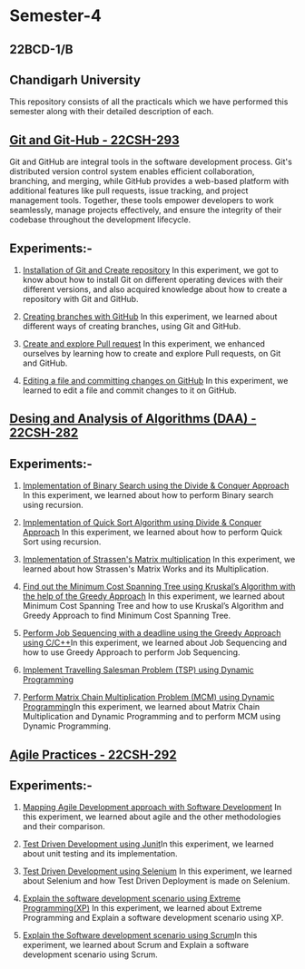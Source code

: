 # Semester-4 
## 22BCD-1/B 
## Chandigarh University

This repository consists of all the practicals which we have performed this semester along with their detailed description of each.

## [Git and Git-Hub - 22CSH-293](https://github.com/Sakshi-code13/Semester-4/tree/Git-and-GitHub)

Git and GitHub are integral tools in the software development process. Git's distributed version control system enables efficient collaboration, branching, and merging, while GitHub provides a web-based platform with additional features like pull requests, issue tracking, and project management tools. Together, these tools empower developers to work seamlessly, manage projects effectively, and ensure the integrity of their codebase throughout the development lifecycle.

## Experiments:-
1. [Installation of Git and Create repository](https://github.com/Sakshi-code13/Semester-4/blob/Git-and-GitHub/Experiment%201.pdf)
   In this experiment, we got to know about how to install Git on different operating devices with their different versions, and also acquired knowledge about how to create a repository with Git and GitHub.
   
2. [Creating branches with GitHub](https://github.com/Sakshi-code13/Semester-4/blob/Git-and-GitHub/Experiment%202.pdf)
   In this experiment, we learned about different ways of creating branches, using Git and GitHub.

3. [Create and explore Pull request](https://github.com/Sakshi-code13/Semester-4/blob/Git-and-GitHub/Experiment%203.pdf)
   In this experiment, we enhanced ourselves by learning how to create and explore Pull requests, on Git and GitHub.

4. [Editing a file and committing changes on GitHub](https://github.com/Sakshi-code13/Semester-4/blob/Git-and-GitHub/Experiment%204.pdf)
   In this experiment, we learned to edit a file and commit changes to it on GitHub.

## [Desing and Analysis of Algorithms (DAA) - 22CSH-282](https://github.com/Sakshi-code13/Semester-4/tree/Design-and-Analysis-of-Algorithms)


## Experiments:-
1. [Implementation of Binary Search using the Divide & Conquer Approach](https://github.com/Sakshi-code13/Semester-4/blob/Design-and-Analysis-of-Algorithms/Experiment%201.docx) In this experiment, we learned about how to perform Binary search using recursion. 

2. [Implementation of Quick Sort Algorithm using Divide & Conquer Approach](https://github.com/Sakshi-code13/Semester-4/blob/Design-and-Analysis-of-Algorithms/Experiment%202%20(2).docx) In this experiment, we learned about how to perform Quick Sort using recursion. 


3. [Implementation of Strassen's Matrix multiplication](https://github.com/Sakshi-code13/Semester-4/blob/Design-and-Analysis-of-Algorithms/Experiment%203%20(2).docx) In this experiment, we learned about how Strassen's Matrix Works and its Multiplication. 

4. [Find out the Minimum Cost Spanning Tree using Kruskal’s Algorithm with the help of the Greedy Approach](https://github.com/Sakshi-code13/Semester-4/blob/Design-and-Analysis-of-Algorithms/Experiment%204.pdf) In this experiment, we learned about Minimum Cost Spanning Tree and how to use Kruskal’s Algorithm and Greedy Approach to find Minimum Cost Spanning Tree.

5. [Perform Job Sequencing with a deadline using the Greedy Approach using C/C++](https://github.com/Sakshi-code13/Semester-4/blob/Design-and-Analysis-of-Algorithms/Experiment%205.pdf)In this experiment, we learned about Job Sequencing and how to use Greedy Approach to perform Job Sequencing.

6. [Implement Travelling Salesman Problem (TSP) using Dynamic Programming](https://github.com/Sakshi-code13/Semester-4/blob/Design-and-Analysis-of-Algorithms/Experiment%206.pdf)

7. [Perform Matrix Chain Multiplication Problem (MCM) using Dynamic Programming](https://github.com/Sakshi-code13/Semester-4/blob/Design-and-Analysis-of-Algorithms/Experiment%207.pdf)In this experiment, we learned about Matrix Chain Multiplication and Dynamic Programming and to perform MCM using Dynamic Programming.

## [Agile Practices - 22CSH-292](https://github.com/Sakshi-code13/Semester-4/tree/Agile-Practices)

## Experiments:-
1. [Mapping Agile Development approach with Software Development](https://github.com/Sakshi-code13/Semester-4/blob/Agile-Practices/Experiment%201.docx) In this experiment, we learned about agile and the other methodologies and their comparison.

2. [Test Driven Development using Junit](https://github.com/Sakshi-code13/Semester-4/blob/Agile-Practices/Experiment%202.docx)In this experiment, we learned about unit testing and its implementation.

3. [Test Driven Development using Selenium](https://github.com/Sakshi-code13/Semester-4/blob/Agile-Practices/Experiment%203.docx) In this experiment, we learned about Selenium and how Test Driven Deployment is made on Selenium.

4. [Explain the software development scenario using Extreme Programming(XP)](https://github.com/Sakshi-code13/Semester-4/blob/Agile-Practices/Experiment%204.docx) In this experiment, we learned about Extreme Programming and Explain a software development scenario using XP.

5. [Explain the Software development scenario using Scrum](https://github.com/Sakshi-code13/Semester-4/blob/Agile-Practices/Experiment%205.docx)In this experiment, we learned about Scrum and Explain a software development scenario using Scrum.


